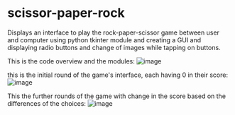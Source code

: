 # scissor-paper-rock

Displays an interface to play the rock-paper-scissor game between user and computer using python tkinter module and creating a GUI and displaying radio buttons and change of images while tapping on buttons.

This is the code overview and the modules:
![image](https://user-images.githubusercontent.com/103934416/230453647-187dfae1-b6ca-4097-8141-57c15b6d6823.png)

this is the initial round of the game's interface, each having 0 in their score:
![image](https://user-images.githubusercontent.com/103934416/230453531-804a96f8-662d-4718-bff3-075ab469fcdf.png)

This the further rounds of the game with change in the score based on the differences of the choices:
![image](https://user-images.githubusercontent.com/103934416/230453345-6e57825d-bdd2-4014-9b86-f27ef4cde23a.png)
